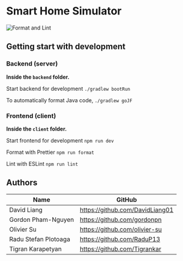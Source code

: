 # Smart Home Simulator

![Format and Lint](https://github.com/gordonpn/soen343/workflows/Format%20and%20Lint/badge.svg?branch=develop)

## Getting start with development

### Backend (server)

**Inside the `backend` folder.**

Start backend for development `./gradlew bootRun`

To automatically format Java code, `./gradlew goJF`

### Frontend (client)

**Inside the `client` folder.**

Start frontend for development `npm run dev`

Format with Prettier `npm run format`

Lint with ESLint `npm run lint`

## Authors

| Name                 | GitHub                          |
| -------------------- | ------------------------------- |
| David Liang          | https://github.com/DavidLiang01 |
| Gordon Pham-Nguyen   | https://github.com/gordonpn     |
| Olivier Su           | https://github.com/olivier-su   |
| Radu Stefan Plotoaga | https://github.com/RaduP13      |
| Tigran Karapetyan    | https://github.com/Tigrankar    |
